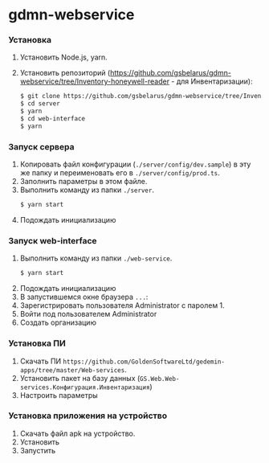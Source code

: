 # gdmn-webservice

### Установка

1. Установить Node.js, yarn.

2. Установить репозиторий (https://github.com/gsbelarus/gdmn-webservice/tree/Inventory-honeywell-reader - для Инвентаризации): 
    ```bash
    $ git clone https://github.com/gsbelarus/gdmn-webservice/tree/Inventory-honeywell-reader
    $ cd server
    $ yarn
    $ cd web-interface
    $ yarn    
    ```
### Запуск сервера

1. Копировать файл конфигурации (`./server/config/dev.sample`) в эту же папку и переименовать его в `./server/config/prod.ts`.
2. Заполнить параметры в этом файле.
3. Выполнить команду из папки `./server`.
    ```bash 
    $ yarn start
    ```
4. Подождать инициализацию 

### Запуск web-interface

1. Выполнить команду из папки `./web-service`.
    ```bash 
    $ yarn start
    ```
2. Подождать инициализацию 
3. В запустившемся окне браузера `...`:
  1. Зарегистрировать пользователя Administrator с паролем 1.
  2. Войти под пользователем Administrator
  3. Создать организацию 

### Установка ПИ 

1. Скачать ПИ `https://github.com/GoldenSoftwareLtd/gedemin-apps/tree/master/Web-services`.
2. Установить пакет на базу данных (`GS.Web.Web-services.Конфигурация.Инвентаризация`)
3. Настроить параметры

### Установка приложения на устройство

1. Скачать файл apk на устройство.
2. Установить
3. Запустить

